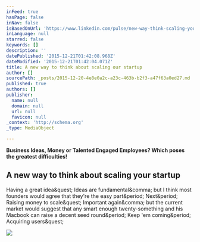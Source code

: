 ```yaml
---
inFeed: true
hasPage: false
inNav: false
isBasedOnUrl: 'https://www.linkedin.com/pulse/new-way-think-scaling-your-startup-alastair-budge?trkSplashRedir=true&forceNoSplash=true'
inLanguage: null
starred: false
keywords: []
description: ''
datePublished: '2015-12-21T01:42:08.968Z'
dateModified: '2015-12-21T01:42:04.071Z'
title: A new way to think about scaling our startup
author: []
sourcePath: _posts/2015-12-20-4e8e0a2c-a23c-463b-b2f3-a47f63a0ed27.md
published: true
authors: []
publisher:
  name: null
  domain: null
  url: null
  favicon: null
_context: 'http://schema.org'
_type: MediaObject

---
```

**Business Ideas, Money or Talented Engaged Employees? Which poses the greatest difficulties!**

<article style=""><h1>A new way to think about scaling your startup</h1><p>Having a great idea&amp;quest; Ideas are fundamental&amp;comma; but I think most founders would agree that they're the easy part&amp;period; Next&amp;period; Raising money to scale&amp;quest; Important again&amp;comma; but the current market would suggest that any smart enough twenty-something and his Macbook can raise a decent seed round&amp;period; Keep 'em coming&amp;period; Acquiring users&amp;quest;</p><img src="https://media.licdn.com/mpr/mpr/AAEAAQAAAAAAAAVwAAAAJGYzZTJmNGNkLTA1MzMtNDY2ZC1hZDViLTk2OTk3YWU3Y2Y3Ng.jpg" /></article>